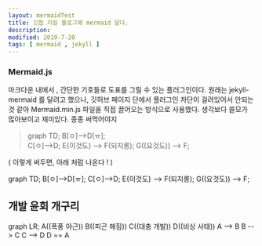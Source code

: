 ```yaml
---
layout: mermaidTest
title: 깃헙 지킬 블로그에 mermaid 달다. 
description: 
modified: 2019-7-20
tags: [ mermaid , jekyll ] 
---
```


### Mermaid.js 

마크다운 내에서 , 간단한 기호들로 도표를 그릴 수 있는 플러그인이다.
원래는 jekyll-mermaid 를 달려고 했으나, 깃허브 페이지 단에서 플러그인 차단이 걸려있어서 안되는 것 같아
Mermaid.min.js 파일을 직접 끌어오는 방식으로 사용했다. 
생각보다 쓸모가 많아보이고 재미있다. 
종종 써먹어야지 

>graph TD;
>   B[ㅇ]-->D[ㅠ];    
>   C[ㅇ]-->D;
>   E{이것도} --> F(되지롱);
>   G((요것도)) --> F;

( 이렇게 써두면, 아래 처럼 나온다 ! )
<div class="mermaid">
graph TD;
    B[ㅇ]-->D[ㅠ];
    C[ㅇ]-->D;
    E{이것도} --> F(되지롱);
    G((요것도)) --> F;
</div>

## 개발 윤회 개구리
<div class="mermaid">
graph LR;
    A((폭풍 야근))
    B((피곤 해짐))
    C((대충 개발))
    D((비상 사태))
    A --> B
    B --> C
    C --> D
    D == A
</div>